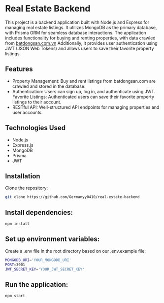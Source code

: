 # Real Estate Backend
This project is a backend application built with Node.js and Express for managing real estate listings. It utilizes MongoDB as the primary database, with Prisma ORM for seamless database interactions. The application includes functionality for buying and renting properties, with data crawled from [batdongsan.com.vn](https://batdongsan.com.vn/) Additionally, it provides user authentication using JWT (JSON Web Tokens) and allows users to save their favorite property listings.

## Features
- Property Management: Buy and rent listings from batdongsan.com are crawled and stored in the database.
- Authentication: Users can sign up, log in, and authenticate using JWT.
Favorite Listings: Authenticated users can save their favorite property listings to their account.
- RESTful API: Well-structured API endpoints for managing properties and user accounts.

## Technologies Used
- Node.js
- Express.js
- MongoDB
- Prisma
- JWT

## Installation
Clone the repository:
```bash
git clone https://github.com/Germanyy0410/real-estate-backend
```
## Install dependencies:
```bash
npm install
```
## Set up environment variables:
Create a .env file in the root directory based on our .env.example file:

```bash
MONGODB_URI='YOUR_MONGODB_URI'
PORT=3001
JWT_SECRET_KEY='YOUR_JWT_SECRET_KEY'
```

## Run the application:
```bash
npm start
```
